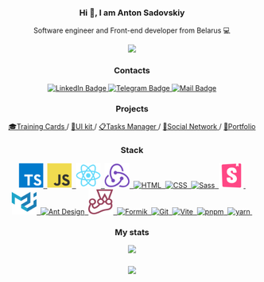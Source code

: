 <div id="header" align="center">
  <h3>Hi 👋, I am Anton Sadovskiy</h3>
  <p>Software engineer and Front-end developer from Belarus 💻</p>
  <img src="https://media.giphy.com/media/zOvBKUUEERdNm/giphy.gif" width="220" />
  
  <h3 align="center">Contacts</h3>
  <div id="badges">
  <a href="https://www.linkedin.com/in/anton-sadovskiy-ba8b13242" target="_blank">
    <img src="https://img.shields.io/badge/LinkedIn-0A66C2.svg?style=for-the-badge&logo=LinkedIn&logoColor=white" alt="LinkedIn Badge"/>
  </a>
  <a href="https://t.me/antonnchik" target="_blank">
    <img src="https://img.shields.io/badge/Telegram-26A5E4.svg?style=for-the-badge&logo=Telegram&logoColor=white" alt="Telegram Badge"/>
  </a>
  <a href="mailto:antonsadovskiy6@gmail.com" target="_blank">
    <img src="https://img.shields.io/badge/Gmail-EA4335.svg?style=for-the-badge&logo=Gmail&logoColor=white" alt="Mail Badge"/>
  </a>
  </div>
  <h3>Projects</h3>
      <a href="https://stydy-cards.vercel.app" target="_blank">
        <span>🎓Training Cards</span>
      </a>
      /
      <a href="https://storybook-cards-training.vercel.app" target="_blank">
        <span>🎨UI kit</span>
      </a>
      /
      <a href="https://antonsadovskiy.github.io/todolist" target="_blank">
        <span>📋Tasks Manager</span>
      </a>
      /
      <a href="https://antonsadovskiy.github.io/samurai-way-main" target="_blank">
        <span>📱Social Network</span>
      </a>
      /
      <a href="https://antonsadovskiy.github.io/portfolio" target="_blank">
        <span>💁Portfolio</span>
      </a>
  <h3 align="center">Stack</h3>
  <div>
    <div>
      <a href="https://www.typescriptlang.org/" target="_blank">
        <img src="https://github.com/devicons/devicon/blob/master/icons/typescript/typescript-original.svg" title="TypeScript" alt="TypeScript" width="50" height="50"/>&nbsp;
      </a>
      <a href="https://www.javascript.com/" target="_blank">
        <img src="https://github.com/devicons/devicon/blob/master/icons/javascript/javascript-original.svg" title="JavaScript" alt="JavaScript" width="50" height="50"/>&nbsp;
      </a>
       <a href="https://react.dev/" target="_blank">
        <img src="https://github.com/devicons/devicon/blob/master/icons/react/react-original.svg" title="React" alt="React" width="50" height="50"/>&nbsp;
       </a>
        <a href="https://redux.js.org/" target="_blank">
          <img src="https://github.com/devicons/devicon/blob/master/icons/redux/redux-original.svg" title="Redux" alt="Redux" width="50" height="50"/>&nbsp;
        </a>
        <a href="https://developer.mozilla.org/en-US/docs/Web/HTML" target="_blank">
          <img src="https://upload.wikimedia.org/wikipedia/commons/thumb/3/38/HTML5_Badge.svg/2048px-HTML5_Badge.svg.png" title="HTML" alt="HTML" width="50" height="50"/>&nbsp;
        </a>
        <a href="https://www.w3.org/Style/CSS/Overview.en.html" target="_blank">
          <img src="https://upload.wikimedia.org/wikipedia/commons/thumb/6/62/CSS3_logo.svg/800px-CSS3_logo.svg.png" title="CSS" alt="CSS" width="50" height="50"/>&nbsp;
        </a>
        <a href="https://sass-scss.ru/guide/" target="_blank">
          <img src="https://sass-scss.ru/assets/img/styleguide/seal-color-aef0354c.png" title="Sass" alt="Sass" width="50" height="50"/>&nbsp;
        </a>
        <a href="https://storybook.js.org/" target="_blank">
          <img src="https://github.com/devicons/devicon/blob/master/icons/storybook/storybook-original.svg" title="Storybook" alt="Storybook" width="50" height="50"/>&nbsp;
        </a>
      </div>
      <div>
        <a href="https://mui.com/" target="_blank">
          <img src="https://github.com/devicons/devicon/blob/master/icons/materialui/materialui-original.svg" title="Material UI" alt="Material UI" width="50" height="50"/>&nbsp;
        </a>
        <a href="https://ant.design/" target="_blank">
          <img src="https://static-00.iconduck.com/assets.00/ant-design-icon-2048x2046-tx16mhk6.png" title="Ant design" alt="Ant Design" width="50" height="50"/>&nbsp;
        </a>
        <a href="https://jestjs.io/ru/" target="_blank">
          <img src="https://github.com/devicons/devicon/blob/master/icons/jest/jest-plain.svg" title="Jest" alt="Jest" width="50" height="50"/>&nbsp;
        </a>
        <a href="https://formik.org/" target="_blank">
          <img src="https://user-images.githubusercontent.com/4060187/61057426-4e5a4600-a3c3-11e9-9114-630743e05814.png" title="Formik" alt="Formik" width="50" height="50"/>&nbsp;
        </a>
        <a href="https://git-scm.com/" target="_blank">
          <img src="https://cdn.coursehunter.net/category/git.png" title="Git" alt="Git" width="50" height="50"/>&nbsp;
        </a>
        <a href="https://vitejs.dev/" target="_blank">
          <img src="https://vitejs.dev/logo-with-shadow.png" title="Vite" alt="Vite" width="50" height="50"/>&nbsp;
        </a>
        <a href="https://pnpm.io/" target="_blank">
          <img src="https://d33wubrfki0l68.cloudfront.net/aad219b6c931cebb53121dcda794f6180d9e4397/bdc5b/ru/assets/images/pnpm-standard-79c9dbb2e99b8525ae55174580061e1b.svg" title="pnpm" alt="pnpm" width="50" height="50"/>&nbsp;
        </a>
        <a href="https://yarnpkg.com/" target="_blank">
          <img src="https://avatars.githubusercontent.com/u/22247014?s=280&v=4" title="yarn" alt="yarn" width="50" height="50"/>&nbsp;
        </a>  
      </div>
    </div>
  <h3>My stats</h3>
  <div>
    <img src="https://streak-stats.demolab.com?user=antonsadovskiy&theme=tokyonight&hide_border=true"/>
  </div>
  <h3>
  <div>
    <img src="https://github-readme-stats.vercel.app/api/top-langs/?username=antonsadovskiy&layout=compact&theme=tokyonight&hide_border=true"/>
  </div>
  </div>
</div>

